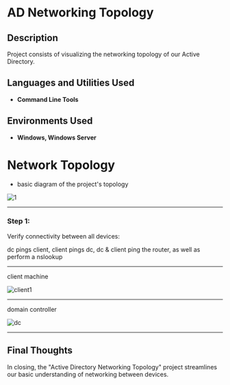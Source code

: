 <h1>AD Networking Topology</h1>



<h2>Description</h2>
Project consists of visualizing the networking topology of our Active Directory.
<br />


<h2>Languages and Utilities Used</h2>

- <b>Command Line Tools</b>


<h2>Environments Used </h2>

- <b>Windows, Windows Server</b>


<h1>Network Topology</h1>

- basic diagram of the project's topology

![1](https://github.com/user-attachments/assets/7ade8862-aa2e-469b-9f05-fc3b6366de2c)

____

<h3>Step 1:  </h3>
<p> Verify connectivity between all devices:
  
<br>

dc pings client, client pings dc, dc & client ping the router, as well as perform a nslookup  </p>




____

client machine


![client1](https://github.com/user-attachments/assets/f17648f0-d08e-4a4b-abef-9203c6696f6c)


____

domain controller

![dc](https://github.com/user-attachments/assets/7834ddd4-4144-4e87-8777-1aeca7db4f7f)


____






<h2> Final Thoughts </h2>

<p> In closing, the "Active Directory Networking Topology" project streamlines our basic understanding of networking between devices.</p>
